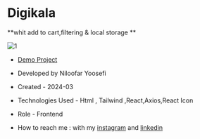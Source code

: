 # Digikala

**whit add to cart,filtering & local storage **


![1](https://github.com/user-attachments/assets/e6cdb82c-e512-494e-8524-175a9b7c47bc)



- [Demo Project](https://vercel.com/new/niloofars-projects-15a89d61/success?developer-id=&external-id=&redirect-url=&branch=main&deploymentUrl=digi-kala-l5glqi4w7-niloofars-projects-15a89d61.vercel.app&projectName=digi-kala&s=https%3A%2F%2Fgithub.com%2Fniloufar-yousefi%2FDigi-kala&gitOrgLimit=&hasTrialAvailable=1&totalProjects=1&slug=app-future&slug=en-US&slug=new&slug=niloofars-projects-15a89d61&slug=success)

- Developed by Niloofar Yoosefi

- Created - 2024-03

- Technologies Used - Html , Tailwind ,React,Axios,React Icon


- Role - Frontend

- How to reach me : with my [instagram](https://github.com/niloufar-yousefi) and [linkedin](https://www.linkedin.com/in/niloofar-yoosefikhorram-242742143/)

